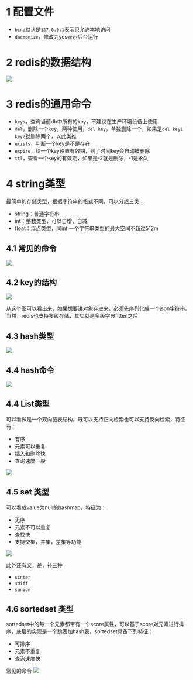 # 1 配置文件
- `bind`默认是`127.0.0.1`表示只允许本地访问
- `daemonize`，修改为yes表示后台运行

# 2 redis的数据结构
<img src="./../imgs/redis/redis_ds.png">

# 3 redis的通用命令
- `keys`，查询当前db中所有的key，不建议在生产环境设备上使用
- `del`，删除一个key，两种使用，`del key`，单独删除一个，如果是`del key1 key2`就删除两个，以此类推
- `exists`，判断一个key是不是存在
- `expire`，给一个key设置有效期，到了时间key会自动被删除
- `ttl`，查看一个key的有效期，如果是-2就是删除，-1是永久

# 4 string类型
最简单的存储类型，根据字符串的格式不同，可以分成三类：
- string：普通字符串
- int：整数类型，可以自增，自减
- float：浮点类型，同int
一个字符串类型的最大空间不超过512m

## 4.1 常见的命令
<img src="./../imgs/redis/string_command.png">

## 4.2 key的结构
<img src="./../imgs/redis/key_structure.png">

从这个图可以看出来，如果想要讲对象存进来，必须先序列化成一个json字符串。当然，redis也支持多级存储，其实就是多级字典fltten之后

## 4.3 hash类型
<img src="./../imgs/redis/hash_type.png">

## 4.4 hash命令
<img src="./../imgs/redis/hash_command.png">

## 4.4 List类型
可以看做是一个双向链表结构，既可以支持正向检索也可以支持反向检索，特征有：
- 有序
- 元素可以重复
- 插入和删除快
- 查询速度一般

<img src="./../imgs/redis/list_command.png">

## 4.5 set 类型
可以看成value为null的hashmap，特征为：
- 无序
- 元素不可以重复
- 查找快
- 支持交集，并集，差集等功能
<img src="./../imgs/redis/set_command.png">

此外还有交，差，补三种
- `sinter`
- `sdiff`
- `sunion`

## 4.6 sortedset 类型
sortedset中的每一个元素都带有一个score属性，可以基于score对元素进行排序，底层的实现是一个跳表加hash表，sortedset具备下列特征：
- 可排序
- 元素不重复
- 查询速度快

常见的命令
<img src="./../imgs/redis/sorted_command.png">
